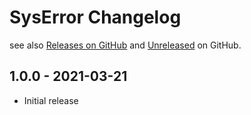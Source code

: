 # SysError Changelog

see also [Releases on GitHub](https://github.com/mazzy-ax/SysError/releases) and [Unreleased](https://github.com/mazzy-ax/SysError/compare/1.0.0...main) on GitHub.

## 1.0.0 - 2021-03-21

* Initial release
